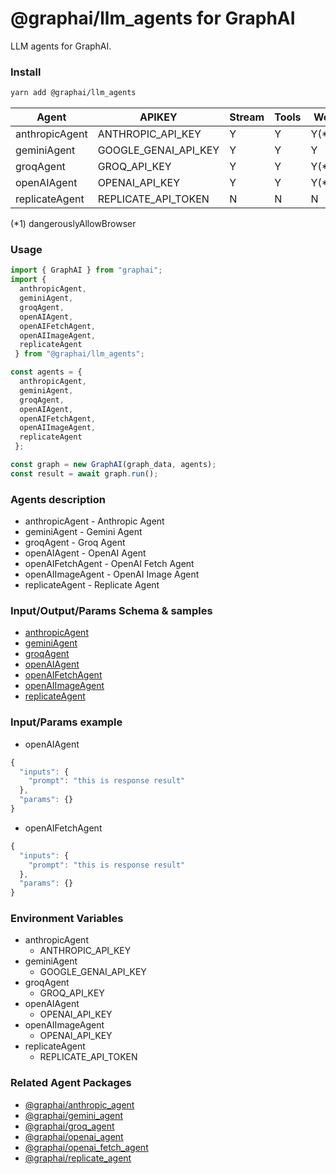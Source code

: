 # @graphai/llm_agents for GraphAI

LLM agents for GraphAI.

### Install

```sh
yarn add @graphai/llm_agents
```

| **Agent**      | APIKEY               | Stream | Tools | Web   | History |
|----------------|----------------------|--------|-------|-------|---------|
| anthropicAgent | ANTHROPIC_API_KEY    | Y      | Y     | Y(*1) | Y       |
| geminiAgent    | GOOGLE_GENAI_API_KEY | Y      | Y     | Y     | Y       |
| groqAgent      | GROQ_API_KEY         | Y      | Y     | Y(*1) | Y       |
| openAIAgent    | OPENAI_API_KEY       | Y      | Y     | Y(*1) | Y       |
| replicateAgent | REPLICATE_API_TOKEN  | N      | N     | N     | N       |

(*1) dangerouslyAllowBrowser

### Usage

```typescript
import { GraphAI } from "graphai";
import {
  anthropicAgent,
  geminiAgent,
  groqAgent,
  openAIAgent,
  openAIFetchAgent,
  openAIImageAgent,
  replicateAgent
 } from "@graphai/llm_agents";

const agents = {
  anthropicAgent,
  geminiAgent,
  groqAgent,
  openAIAgent,
  openAIFetchAgent,
  openAIImageAgent,
  replicateAgent
 };

const graph = new GraphAI(graph_data, agents);
const result = await graph.run();
```

### Agents description
- anthropicAgent - Anthropic Agent
- geminiAgent - Gemini Agent
- groqAgent - Groq Agent
- openAIAgent - OpenAI Agent
- openAIFetchAgent - OpenAI Fetch Agent
- openAIImageAgent - OpenAI Image Agent
- replicateAgent - Replicate Agent

### Input/Output/Params Schema & samples
 - [anthropicAgent](https://github.com/receptron/graphai/blob/main/docs/agentDocs/llm/anthropicAgent.md)
 - [geminiAgent](https://github.com/receptron/graphai/blob/main/docs/agentDocs/llm/geminiAgent.md)
 - [groqAgent](https://github.com/receptron/graphai/blob/main/docs/agentDocs/llm/groqAgent.md)
 - [openAIAgent](https://github.com/receptron/graphai/blob/main/docs/agentDocs/llm/openAIAgent.md)
 - [openAIFetchAgent](https://github.com/receptron/graphai/blob/main/docs/agentDocs/llm/openAIFetchAgent.md)
 - [openAIImageAgent](https://github.com/receptron/graphai/blob/main/docs/agentDocs/llm/openAIImageAgent.md)
 - [replicateAgent](https://github.com/receptron/graphai/blob/main/docs/agentDocs/llm/replicateAgent.md)

### Input/Params example
 - openAIAgent

```typescript
{
  "inputs": {
    "prompt": "this is response result"
  },
  "params": {}
}
```

 - openAIFetchAgent

```typescript
{
  "inputs": {
    "prompt": "this is response result"
  },
  "params": {}
}
```

### Environment Variables
 - anthropicAgent
   - ANTHROPIC_API_KEY
 - geminiAgent
   - GOOGLE_GENAI_API_KEY
 - groqAgent
   - GROQ_API_KEY
 - openAIAgent
   - OPENAI_API_KEY
 - openAIImageAgent
   - OPENAI_API_KEY
 - replicateAgent
   - REPLICATE_API_TOKEN

### Related Agent Packages
 - [@graphai/anthropic_agent](https://www.npmjs.com/package/@graphai/anthropic_agent)
 - [@graphai/gemini_agent](https://www.npmjs.com/package/@graphai/gemini_agent)
 - [@graphai/groq_agent](https://www.npmjs.com/package/@graphai/groq_agent)
 - [@graphai/openai_agent](https://www.npmjs.com/package/@graphai/openai_agent)
 - [@graphai/openai_fetch_agent](https://www.npmjs.com/package/@graphai/openai_fetch_agent)
 - [@graphai/replicate_agent](https://www.npmjs.com/package/@graphai/replicate_agent)
